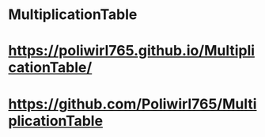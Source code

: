 # MultiplicationTable
# https://poliwirl765.github.io/MultiplicationTable/

# https://github.com/Poliwirl765/MultiplicationTable
